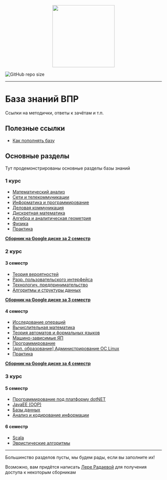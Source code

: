 
<div id="header" align="center">
  <img src="https://avatars.githubusercontent.com/u/103823789?s=250&v=4" width="200"/>
</div>

![GitHub repo size](https://img.shields.io/github/repo-size/xarll/vpr)

---

# База знаний ВПР

Ссылки на методички, ответы к зачётам и т.п.

## Полезные ссылки

- [Как пополнять базу](/howto.md)

## Основные разделы

Тут продемонстрированы основные разделы базы знаний 

### 1 курс
- [Математический анализ](/items/matanal/menu.md)
- [Сети и телекоммуникации](/items/seti/README.md)
- [Информатика и программирование](/items/inf1/main.md)
- [Деловая коммуникация](/items/delkom/README.md)
- [Дискретная математика](/items/discrete/README.md)
- [Алгебра и аналитическая геометрия](/items/algem/README.md)
- [Физика](/items/physics/README.md)
- [Практика](/items/pract1/README.md)

[**Сборник на Google диске за 2 семестр**](https://drive.google.com/drive/folders/1OKM2yYlsrIai8Zd_68wvKkQ9lldgY4i0?usp=sharing)

### 2 курс

#### 3 семестр
- [Теория вероятностей](/items/teorver/README.md)
- [Разр. пользовательского интерфейса](/items/dui/README.md)
- [Технологич. предпринимательство](/items/techpred/README.md)
- [Алгоритмы и структуры данных](/items/algstr/README.md)

[**Сборник на Google диске за 3 семестр**](https://drive.google.com/drive/folders/1mdPBKOMceLdzK89-oAb0EhYICUDNMSyd?usp=sharing)

#### 4 семестр
- [Исследование операций](/items/expop/README.md)
- [Вычислительная математика](/items/vychmat/README.md)
- [Теория автоматов и формальных языков](/items/teorof/README.md)
- [Машино-зависимые ЯП](/items/mzyp/README.md)
- [Программирование](/items/prog2/README.md)
- [[доп. образование] Администрирование ОС Linux](/items/os1/README.md)
- [Практика](/items/pract2/README.md)


[**Сборник на Google диске за 4 семестр**](https://drive.google.com/drive/folders/1nkOwuID6dn1xQwurwX5gsrXjXaXVLdR6?usp=sharing)


### 3 курс

#### 5 семестр
- [Программирование под платформу dotNET](/items/dotnet/README.md)
- [JavaEE (OOP)](/items/javaee/README.md)
- [Базы данных](/items/database/README.md)
- [Анализ и кодирование информации](/items/encodinginf/README.md)

#### 6 семестр
- [Scala](/items/scala/README.md)
- [Эвристические алгоритмы](/items/heuristicalgs/README.md)

---

Большинство разделов пусты, мы будем рады, если вы заполните их!

Возможно, вам придётся написать [Лере Радаевой](https://vk.com/leralera823) для получения доступа к некоторым сборникам
